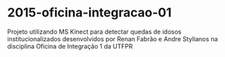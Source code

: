 # 2015-oficina-integracao-01
Projeto utilizando MS Kinect para detectar quedas de idosos institucionalizados desenvolvidos por Renan Fabrão e Andre Stylianos na disciplina Oficina de Integração 1 da UTFPR 
